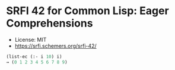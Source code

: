# SRFI 42 for Common Lisp: Eager Comprehensions

* License: MIT
* https://srfi.schemers.org/srfi-42/


```cl
(list-ec (:- i 10) i)
→ (0 1 2 3 4 5 6 7 8 9)
```